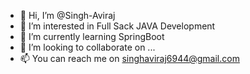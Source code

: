 - 👋 Hi, I’m @Singh-Aviraj
- 👀 I’m interested in Full Sack JAVA Development
- 🌱 I’m currently learning SpringBoot
- 💞️ I’m looking to collaborate on ...
- 📫 You can  reach me on singhaviraj6944@gmail.com


<!---
Singh-Aviraj/Singh-Aviraj is a ✨ special ✨ repository because its `README.md` (this file) appears on your GitHub profile.
You can click the Preview link to take a look at your changes.
--->
